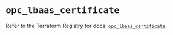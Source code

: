 # `opc_lbaas_certificate`

Refer to the Terraform Registry for docs: [`opc_lbaas_certificate`](https://registry.terraform.io/providers/hashicorp/opc/1.4.1/docs/resources/lbaas_certificate).
